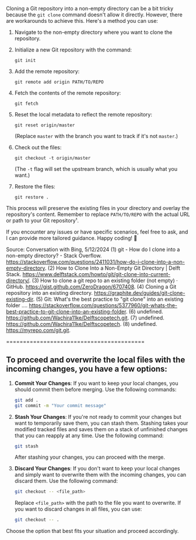 Cloning a Git repository into a non-empty directory can be a bit tricky because the `git clone` command doesn't allow it directly. However, there are workarounds to achieve this. Here's a method you can use:

1. Navigate to the non-empty directory where you want to clone the repository.
2. Initialize a new Git repository with the command:
   ```
   git init
   ```
3. Add the remote repository:
   ```
   git remote add origin PATH/TO/REPO
   ```
4. Fetch the contents of the remote repository:
   ```
   git fetch
   ```
5. Reset the local metadata to reflect the remote repository:
   ```
   git reset origin/master
   ```
   (Replace `master` with the branch you want to track if it's not `master`.)
6. Check out the files:
   ```
   git checkout -t origin/master
   ```
   (The `-t` flag will set the upstream branch, which is usually what you want.)

7. Restore the files:
   ```
   git restore .

This process will preserve the existing files in your directory and overlay the repository's content. Remember to replace `PATH/TO/REPO` with the actual URL or path to your Git repository¹.

If you encounter any issues or have specific scenarios, feel free to ask, and I can provide more tailored guidance. Happy coding! 🚀

Source: Conversation with Bing, 5/12/2024
(1) git - How do I clone into a non-empty directory? - Stack Overflow. https://stackoverflow.com/questions/2411031/how-do-i-clone-into-a-non-empty-directory.
(2) How to Clone Into a Non-Empty Git Directory | Delft Stack. https://www.delftstack.com/howto/git/git-clone-into-current-directory/.
(3) How to clone a git repo to an existing folder (not empty) · GitHub. https://gist.github.com/ZeroDragon/6707408.
(4) Cloning a Git repository into an existing directory. https://graphite.dev/guides/git-clone-existing-dir.
(5) Git: What's the best practice to "git clone" into an existing folder .... https://stackoverflow.com/questions/5377960/git-whats-the-best-practice-to-git-clone-into-an-existing-folder.
(6) undefined. https://github.com/Wachira11ke/Delftscopetech.git.
(7) undefined. https://github.com/Wachira11ke/Delftscopetech.
(8) undefined. https://myrepo.com/git.git.

=========================================
## To proceed and overwrite the local files with the incoming changes, you have a few options:

1. **Commit Your Changes**: If you want to keep your local changes, you should commit them before merging. Use the following commands:
   ```bash
   git add .
   git commit -m "Your commit message"
   ```

2. **Stash Your Changes**: If you're not ready to commit your changes but want to temporarily save them, you can stash them. Stashing takes your modified tracked files and saves them on a stack of unfinished changes that you can reapply at any time. Use the following command:
   ```bash
   git stash
   ```

   After stashing your changes, you can proceed with the merge.

3. **Discard Your Changes**: If you don't want to keep your local changes and simply want to overwrite them with the incoming changes, you can discard them. Use the following command:
   ```bash
   git checkout -- <file_path>
   ```

   Replace `<file_path>` with the path to the file you want to overwrite. If you want to discard changes in all files, you can use:
   ```bash
   git checkout -- .
   ```

Choose the option that best fits your situation and proceed accordingly.